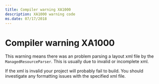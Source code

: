 ```yaml
---
title: Compiler warning XA1000
description: XA1000 warning code
ms.date: 07/17/2018
---
```

# Compiler warning XA1000

This warning means there was an problem parsing a layout xml file
by the `ManagedResourceParser`. This is usually due to invalid or
incomplete xml. 

If the xml is invalid your project will probably fail to build. 
You should investigate any formatting issues with the specified xml file.